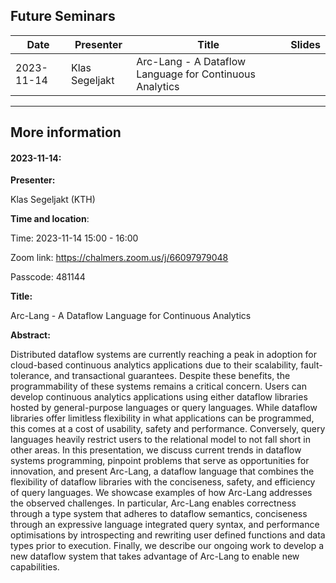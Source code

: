 ## Future Seminars

| Date       | Presenter         | Title                                          | Slides                                    |
|------------|-------------------|------------------------------------------------|-------------------------------------------|
| 2023-11-14 | Klas Segeljakt | Arc-Lang - A Dataflow Language for Continuous Analytics |  |
---



## More information

#### 2023-11-14:

**Presenter:**

Klas Segeljakt (KTH)

**Time and location**:

Time: 2023-11-14 15:00 - 16:00 

Zoom link: https://chalmers.zoom.us/j/66097979048

Passcode: 481144

**Title:** 

Arc-Lang - A Dataflow Language for Continuous Analytics

**Abstract:** 

Distributed dataflow systems are currently reaching a peak in adoption for cloud-based continuous analytics applications due to their scalability, fault-tolerance, and transactional guarantees. Despite these benefits, the programmability of these systems remains a critical concern. Users can develop continuous analytics applications using either dataflow libraries hosted by general-purpose languages or query languages. While dataflow libraries offer limitless flexibility in what applications can be programmed, this comes at a cost of usability, safety and performance. Conversely, query languages heavily restrict users to the relational model to not fall short in other areas. In this presentation, we discuss current trends in dataflow systems programming, pinpoint problems that serve as opportunities for innovation, and present Arc-Lang, a dataflow language that combines the flexibility of dataflow libraries with the conciseness, safety, and efficiency of query languages. We showcase examples of how Arc-Lang addresses the observed challenges. In particular, Arc-Lang enables correctness through a type system that adheres to dataflow semantics, conciseness through an expressive language integrated query syntax, and performance optimisations by introspecting and rewriting user defined functions and data types prior to execution. Finally, we describe our ongoing work to develop a new dataflow system that takes advantage of Arc-Lang to enable new capabilities.
